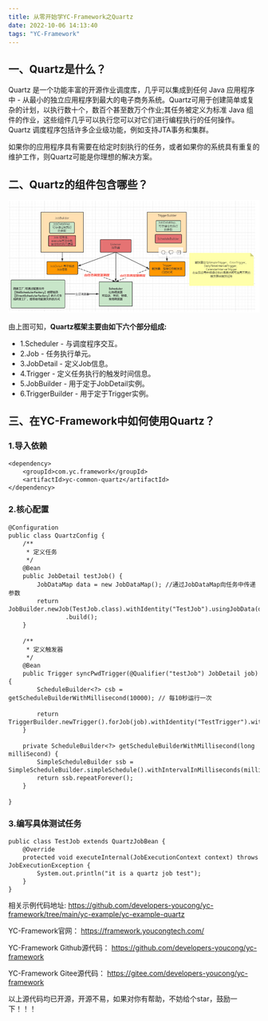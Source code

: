 ```yaml
---
title: 从零开始学YC-Framework之Quartz
date: 2022-10-06 14:13:40
tags: "YC-Framework"
---
```


## 一、Quartz是什么？
Quartz 是一个功能丰富的开源作业调度库，几乎可以集成到任何 Java 应用程序中 - 从最小的独立应用程序到最大的电子商务系统。Quartz可用于创建简单或复杂的计划，以执行数十个，数百个甚至数万个作业;其任务被定义为标准 Java 组件的作业，这些组件几乎可以执行您可以对它们进行编程执行的任何操作。Quartz 调度程序包括许多企业级功能，例如支持JTA事务和集群。
<!--more-->

如果你的应用程序具有需要在给定时刻执行的任务，或者如果你的系统具有重复的维护工作，则Quartz可能是你理想的解决方案。

## 二、Quartz的组件包含哪些？
![组件结构组成](从零开始学YC-Framework之Quartz/01.png)

由上图可知，**Quartz框架主要由如下六个部分组成:**

- 1.Scheduler - 与调度程序交互。
- 2.Job - 任务执行单元。
- 3.JobDetail - 定义Job信息。
- 4.Trigger - 定义任务执行的触发时间信息。
- 5.JobBuilder - 用于定于JobDetail实例。
- 6.TriggerBuilder - 用于定于Trigger实例。

## 三、在YC-Framework中如何使用Quartz？

### 1.导入依赖
```
<dependency>
    <groupId>com.yc.framework</groupId>
    <artifactId>yc-common-quartz</artifactId>
</dependency>

```

### 2.核心配置
```
@Configuration
public class QuartzConfig {
    /**
     * 定义任务
     */
    @Bean
    public JobDetail testJob() {
        JobDataMap data = new JobDataMap(); //通过JobDataMap向任务中传递参数
        return JobBuilder.newJob(TestJob.class).withIdentity("TestJob").usingJobData(data).storeDurably()
                .build();
    }

    /**
     * 定义触发器
     */
    @Bean
    public Trigger syncPwdTrigger(@Qualifier("testJob") JobDetail job) {
        ScheduleBuilder<?> csb = getScheduleBuilderWithMillisecond(10000); // 每10秒运行一次

        return TriggerBuilder.newTrigger().forJob(job).withIdentity("TestTrigger").withSchedule(csb).build();
    }

    private ScheduleBuilder<?> getScheduleBuilderWithMillisecond(long milliSecond) {
        SimpleScheduleBuilder ssb = SimpleScheduleBuilder.simpleSchedule().withIntervalInMilliseconds(milliSecond).repeatForever();
        return ssb.repeatForever();
    }

}

```

### 3.编写具体测试任务
```
public class TestJob extends QuartzJobBean {
    @Override
    protected void executeInternal(JobExecutionContext context) throws JobExecutionException {
        System.out.println("it is a quartz job test");
    }
}

```

相关示例代码地址:
https://github.com/developers-youcong/yc-framework/tree/main/yc-example/yc-example-quartz

YC-Framework官网：
https://framework.youcongtech.com/

YC-Framework Github源代码：
https://github.com/developers-youcong/yc-framework

YC-Framework Gitee源代码：
https://gitee.com/developers-youcong/yc-framework

以上源代码均已开源，开源不易，如果对你有帮助，不妨给个star，鼓励一下！！！
